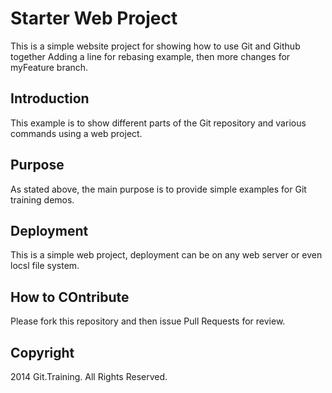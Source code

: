 # Starter Web Project

This is a simple website project for showing how to use Git and Github together
Adding a line for rebasing example, then more changes for myFeature branch.
## Introduction

This example is to show different parts of the Git repository and various commands using a web project.


## Purpose

As stated above, the main purpose is to provide simple examples for Git training demos.

## Deployment

This is a simple web project, deployment can be on any web server or even locsl file system.

## How to COntribute

Please fork this repository and then issue Pull Requests for review.

## Copyright

2014 Git.Training. All Rights Reserved.